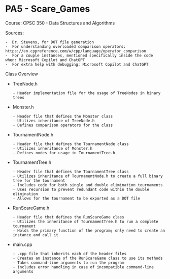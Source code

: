 # PA5 - Scare_Games

Course: CPSC 350 - Data Structures and Algorithms

Sources: 

    -  Dr. Stevens, for DOT file generation
    -  For understanding overloaded comparison operators: https://en.cppreference.com/w/cpp/language/operator_comparison
    -  For a couple instances, mentioned specifically inside the code when: Microsoft Copilot and ChatGPT
    -  For extra help with debugging: Microsoft Copilot and ChatGPT

Class Overview

 - TreeNode.h
   
       - Header implementation file for the usage of TreeNodes in binary trees

 - Monster.h
   
       - Header file that defines the Monster class
       - Utilizes inheritance of TreeNode.h
       - Defines comparison operators for the class

 - TournamentNode.h
   
       - Header file that defines the TournamentNode class
       - Utilizes inheritance of Monster.h
       - Defines nodes for usage in TournamentTree.h

 - TournamentTree.h
   
       - Header file that defines the TournamentTree class
       - Utilizes inheritance of TournamentNode.h to create a full binary tree for the tournament
       - Includes code for both single and double elimination tournaments
       - Uses recursion to prevent redundant code within the double elimination
       - Allows for the tournament to be exported as a DOT file

 - RunScareGame.h
   
       - Header file that defines the RunScareGame class
       - Utilizes the inheritance of TournamentTree.h to run a complete tournament
       - Holds the primary function of the program; only need to create an instance and call it

 - main.cpp
   
       - .cpp file that inherits each of the header files
       - Creates an instance of the RunScareGame class to use its methods
       - Takes command-line arguments to run the program
       - Includes error handling in case of incompatible command-line arguments
